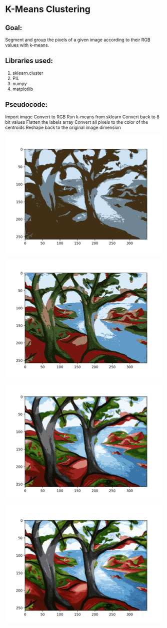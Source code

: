 # K-Means Clustering

## Goal:
Segment and group the pixels of a given image according to their RGB values with k-means. 

## Libraries used:
1. sklearn.cluster
2. PIL
3. numpy
4. matplotlib

## Pseudocode:
Import image
Convert to RGB
Run k-means from sklearn
Convert back to 8 bit values
Flatten the labels array
Convert all pixels to the color of the centroids
Reshape back to the original image dimension

![k-means3](https://github.com/OlhaMaslova/AI_assignments/blob/master/k-means%20clustering/kmeans-3.png)

![k-means6](https://github.com/OlhaMaslova/AI_assignments/blob/master/k-means%20clustering/kmeans-6.png)

![k-means12](https://github.com/OlhaMaslova/AI_assignments/blob/master/k-means%20clustering/kmeans-12.png)

![k-means18](https://github.com/OlhaMaslova/AI_assignments/blob/master/k-means%20clustering/kmeans-18.png)
